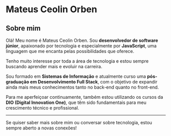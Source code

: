 # Mateus Ceolin Orben

## Sobre mim

Olá! Meu nome é Mateus Ceolin Orben. Sou **desenvolvedor de software júnior**, apaixonado por tecnologia e especialmente por **JavaScript**, uma linguagem que me encanta pelas possibilidades que oferece.

Tenho muito interesse por toda a área de tecnologia e estou sempre buscando aprender mais e evoluir na carreira.

Sou formado em **Sistemas de Informação** e atualmente curso uma **pós-graduação em Desenvolvimento Full Stack**, com o objetivo de expandir ainda mais meus conhecimentos tanto no back-end quanto no front-end.

Para me aperfeiçoar continuamente, também estou utilizando os cursos da **DIO (Digital Innovation One)**, que têm sido fundamentais para meu crescimento técnico e profissional.

---

Se quiser saber mais sobre mim ou conversar sobre tecnologia, estou sempre aberto a novas conexões!
